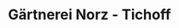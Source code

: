 ---
title: "Gärtnerei Norz - Tichoff"
url: /haiming/gaertnerei-norz-tichoff/
shop: Garten-Center
---